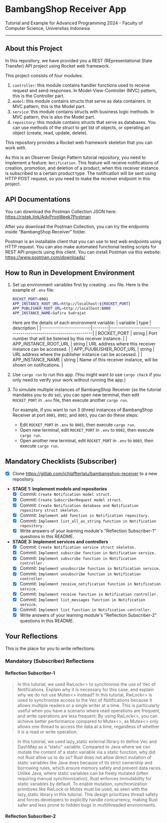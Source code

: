 # BambangShop Receiver App
Tutorial and Example for Advanced Programming 2024 - Faculty of Computer Science, Universitas Indonesia

---

## About this Project
In this repository, we have provided you a REST (REpresentational State Transfer) API project using Rocket web framework.

This project consists of four modules:
1.  `controller`: this module contains handler functions used to receive request and send responses.
    In Model-View-Controller (MVC) pattern, this is the Controller part.
2.  `model`: this module contains structs that serve as data containers.
    In MVC pattern, this is the Model part.
3.  `service`: this module contains structs with business logic methods.
    In MVC pattern, this is also the Model part.
4.  `repository`: this module contains structs that serve as databases.
    You can use methods of the struct to get list of objects, or operating an object (create, read, update, delete).

This repository provides a Rocket web framework skeleton that you can work with.

As this is an Observer Design Pattern tutorial repository, you need to implement a feature: `Notification`.
This feature will receive notifications of creation, promotion, and deletion of a product, when this receiver instance is subscribed to a certain product type.
The notification will be sent using HTTP POST request, so you need to make the receiver endpoint in this project.

## API Documentations

You can download the Postman Collection JSON here: https://ristek.link/AdvProgWeek7Postman

After you download the Postman Collection, you can try the endpoints inside "BambangShop Receiver" folder.

Postman is an installable client that you can use to test web endpoints using HTTP request.
You can also make automated functional testing scripts for REST API projects using this client.
You can install Postman via this website: https://www.postman.com/downloads/

## How to Run in Development Environment
1.  Set up environment variables first by creating `.env` file.
    Here is the example of `.env` file:
    ```bash
    ROCKET_PORT=8001
    APP_INSTANCE_ROOT_URL=http://localhost:${ROCKET_PORT}
    APP_PUBLISHER_ROOT_URL=http://localhost:8000
    APP_INSTANCE_NAME=Safira Sudrajat
    ```
    Here are the details of each environment variable:
    | variable                | type   | description                                                     |
    |-------------------------|--------|-----------------------------------------------------------------|
    | ROCKET_PORT             | string | Port number that will be listened by this receiver instance.    |
    | APP_INSTANCE_ROOT_URL   | string | URL address where this receiver instance can be accessed.       |
    | APP_PUUBLISHER_ROOT_URL | string | URL address where the publisher instance can be accessed.       |
    | APP_INSTANCE_NAME       | string | Name of this receiver instance, will be shown on notifications. |
2.  Use `cargo run` to run this app.
    (You might want to use `cargo check` if you only need to verify your work without running the app.)
3.  To simulate multiple instances of BambangShop Receiver (as the tutorial mandates you to do so),
    you can open new terminal, then edit `ROCKET_PORT` in `.env` file, then execute another `cargo run`.

    For example, if you want to run 3 (three) instances of BambangShop Receiver at port `8001`, `8002`, and `8003`, you can do these steps:
    -   Edit `ROCKET_PORT` in `.env` to `8001`, then execute `cargo run`.
    -   Open new terminal, edit `ROCKET_PORT` in `.env` to `8002`, then execute `cargo run`.
    -   Open another new terminal, edit `ROCKET_PORT` in `.env` to `8003`, then execute `cargo run`.

## Mandatory Checklists (Subscriber)
-   [X] Clone https://gitlab.com/ichlaffterlalu/bambangshop-receiver to a new repository.
-   **STAGE 1: Implement models and repositories**
    -   [X] Commit: `Create Notification model struct.`
    -   [X] Commit: `Create SubscriberRequest model struct.`
    -   [X] Commit: `Create Notification database and Notification repository struct skeleton.`
    -   [X] Commit: `Implement add function in Notification repository.`
    -   [X] Commit: `Implement list_all_as_string function in Notification repository.`
    -   [X] Write answers of your learning module's "Reflection Subscriber-1" questions in this README.
-   **STAGE 3: Implement services and controllers**
    -   [X] Commit: `Create Notification service struct skeleton.`
    -   [X] Commit: `Implement subscribe function in Notification service.`
    -   [X] Commit: `Implement subscribe function in Notification controller.`
    -   [X] Commit: `Implement unsubscribe function in Notification service.`
    -   [X] Commit: `Implement unsubscribe function in Notification controller.`
    -   [X] Commit: `Implement receive_notification function in Notification service.`
    -   [X] Commit: `Implement receive function in Notification controller.`
    -   [X] Commit: `Implement list_messages function in Notification service.`
    -   [X] Commit: `Implement list function in Notification controller.`
    -   [X] Write answers of your learning module's "Reflection Subscriber-2" questions in this README.

## Your Reflections
This is the place for you to write reflections:

### Mandatory (Subscriber) Reflections

#### Reflection Subscriber-1
> In this tutorial, we used RwLock<> to synchronise the use of Vec of Notifications. Explain why it is necessary for this case, and explain why we do not use Mutex<> instead?
In this tutorial, RwLock<> is used to synchronize access to the Vec of Notifications because it allows multiple readers or a single writer at a time. This is particularly useful when you have a scenario where read operations are frequent, and write operations are less frequent. By using RwLock<>, you can achieve better performance compared to Mutex<>, as Mutex<> only allows one thread to access the data at a time, regardless of whether it is a read or write operation.

> In this tutorial, we used lazy_static external library to define Vec and DashMap as a “static” variable. Compared to Java where we can mutate the content of a static variable via a static function, why did not Rust allow us to do so?
Rust does not allow direct mutation of static variables like Java does because of its strict ownership and borrowing rules, which ensure memory safety and prevent data races. Unlike Java, where static variables can be freely mutated (often requiring manual synchronization), Rust enforces immutability for static variables by default. To enable mutation, synchronization primitives like RwLock or Mutex must be used, as seen with the lazy_static library in this tutorial. This design prioritizes thread safety and forces developers to explicitly handle concurrency, making Rust safer and less prone to hidden bugs in multithreaded environments.

#### Reflection Subscriber-2
